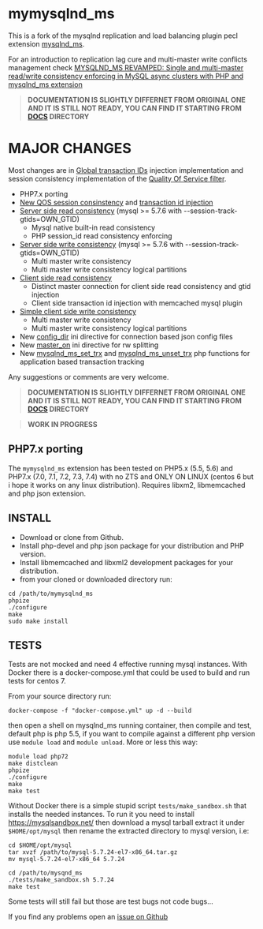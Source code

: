 # mymysqlnd_ms
This is a fork of the mysqlnd replication and load balancing plugin pecl extension [mysqlnd_ms](http://php.net/manual/en/book.mysqlnd-ms.php). 

For an introduction to replication lag cure and multi-master write conflicts management check [MYSQLND_MS REVAMPED: Single and multi-master read/write consistency enforcing in MySQL async clusters with PHP and mysqlnd_ms extension](https://gist.github.com/sergiotabanelli/ce992b630d08a0bc7a9cec7c577638f5)

>**DOCUMENTATION IS SLIGHTLY DIFFERNET FROM ORIGINAL ONE AND IT IS STILL NOT READY, YOU CAN FIND IT STARTING FROM [DOCS](docs/BOOK.md) DIRECTORY**

# MAJOR CHANGES
Most changes are in [Global transaction IDs](docs/BOOK/QUICKSTART-AND-EXAMPLES/GLOBAL-TRANSACTION-IDS.md) injection implementation and session consistency implementation of the [Quality Of Service filter](docs/BOOK/QUICKSTART-AND-EXAMPLES/SERVICE-LEVEL-AND-CONSISTENCY.md).

* PHP7.x porting
* [New QOS session consinstency](docs/BOOK/QUICKSTART-AND-EXAMPLES/SERVICE-LEVEL-AND-CONSISTENCY.md) and [transaction id injection](docs/BOOK/QUICKSTART-AND-EXAMPLES/GLOBAL-TRANSACTION-IDS.md)
* [Server side read consistency](docs/BOOK/QUICKSTART-AND-EXAMPLES/SERVICE-LEVEL-AND-CONSISTENCY.md#server-side-read-consistency) (mysql >= 5.7.6 with --session-track-gtids=OWN_GTID)
  * Mysql native built-in read consistency 
  * PHP session_id read consistency enforcing
* [Server side write consistency](docs/BOOK/QUICKSTART-AND-EXAMPLES/SERVICE-LEVEL-AND-CONSISTENCY.md#server-side-write-consistency) (mysql >= 5.7.6 with --session-track-gtids=OWN_GTID)
  * Multi master write consistency 
  * Multi master write consistency logical partitions
* [Client side read consistency](docs/BOOK/QUICKSTART-AND-EXAMPLES/SERVICE-LEVEL-AND-CONSISTENCY.md#client-side-read-consistency)
  * Distinct master connection for client side read consistency and gtid injection
  * Client side transaction id injection with memcached mysql plugin
* [Simple client side write consistency](docs/BOOK/QUICKSTART-AND-EXAMPLES/SERVICE-LEVEL-AND-CONSISTENCY.md#simple-client-side-write-consistency)
  * Multi master write consistency 
  * Multi master write consistency logical partitions   
* New [config_dir](docs/BOOK/INSTALLING-CONFIGURING/RUNTIME-CONFIGURATION.md#mysqlnd_ms.config_dir) ini directive for connection based json config files
* New [master_on](docs/BOOK/INSTALLING-CONFIGURING/RUNTIME-CONFIGURATION.md#mysqlnd_ms.master_on) ini directive for rw splitting 
* New [mysqlnd_ms_set_trx](docs/BOOK/MYSQLND_MS-FUNCTIONS/MYSQLND_MS_SET_TRX.md) and [mysqlnd_ms_unset_trx](docs/BOOK/MYSQLND_MS-FUNCTIONS/MYSQLND_MS_UNSET_TRX.md) php functions for application based transaction tracking

Any suggestions or comments are very welcome.

>**DOCUMENTATION IS SLIGHTLY DIFFERNET FROM ORIGINAL ONE AND IT IS STILL NOT READY, YOU CAN FIND IT STARTING FROM [DOCS](docs/BOOK.md) DIRECTORY**


>**WORK IN PROGRESS**

## PHP7.x porting
The `mymysqlnd_ms` extension has been tested on PHP5.x (5.5, 5.6) and PHP7.x (7.0, 7.1, 7.2, 7.3, 7.4) with no ZTS and ONLY ON LINUX (centos 6 but i hope it works on any linux distribution). Requires libxm2, libmemcached and php json extension. 

## INSTALL
* Download or clone from Github.
* Install php-devel and php json package for your distribution and PHP version.
* Install libmemcached and libxml2 development packages for your distribution.
* from your cloned or downloaded directory run:

```
cd /path/to/mymysqlnd_ms
phpize
./configure
make
sudo make install
```

## TESTS
Tests are not mocked and need 4 effective running mysql instances.
With Docker there is a docker-compose.yml that could be used to build and run tests for centos 7.

From your source directory run:
```
docker-compose -f "docker-compose.yml" up -d --build
```
then open a shell on mysqlnd_ms running container, then compile and test, default php is php 5.5, if you want to compile against a different php version use `module load` and `module unload`. More or less this way:
```
module load php72
make distclean
phpize
./configure
make
make test
```

Without Docker there is a simple stupid script `tests/make_sandbox.sh` that installs the needed instances. To run it you need to install https://mysqlsandbox.net/ then download a mysql tarball extract it under `$HOME/opt/mysql` then rename the extracted directory to mysql version, i.e:
```
cd $HOME/opt/mysql
tar xvzf /path/to/mysql-5.7.24-el7-x86_64.tar.gz
mv mysql-5.7.24-el7-x86_64 5.7.24

cd /path/to/mysqnd_ms
./tests/make_sandbox.sh 5.7.24
make test
```

Some tests will still fail but those are test bugs not code bugs...

If you find any problems open an [issue on Github](https://github.com/sergiotabanelli/mymysqlnd_ms/issues) 

